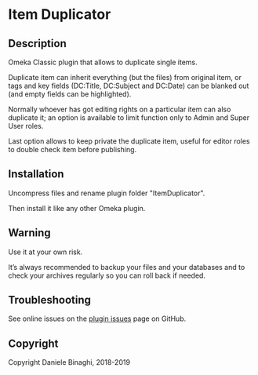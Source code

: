 # Item Duplicator

## Description
Omeka Classic plugin that allows to duplicate single items.

Duplicate item can inherit everything (but the files) from original item, or tags and key fields (DC:Title, DC:Subject and DC:Date) can be blanked out (and empty fields can be highlighted).

Normally whoever has got editing rights on a particular item can also duplicate it; an option is available to limit function only to Admin and Super User roles.

Last option allows to keep private the duplicate item, useful for editor roles to double check item before publishing.

## Installation
Uncompress files and rename plugin folder "ItemDuplicator".

Then install it like any other Omeka plugin.

## Warning
Use it at your own risk.

It’s always recommended to backup your files and your databases and to check your archives regularly so you can roll back if needed.

## Troubleshooting
See online issues on the <a href="https://github.com/DBinaghi/plugin-ItemDuplicator/issues" target="_blank">plugin issues</a> page on GitHub.

## Copyright
Copyright Daniele Binaghi, 2018-2019
